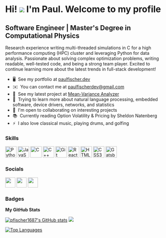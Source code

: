 
<!--
**pfischer1687/pfischer1687** is a ✨ _special_ ✨ repository because its `README.md` (this file) appears on your GitHub profile.

Here are some ideas to get you started:

- 🔭 I’m currently working on ...
- 🌱 I’m currently learning ...
- 👯 I’m looking to collaborate on ...
- 🤔 I’m looking for help with ...
- 💬 Ask me about ...
- 📫 How to reach me: ...
- 😄 Pronouns: ...
- ⚡ Fun fact: ...
-->

Hi! ![](https://user-images.githubusercontent.com/18350557/176309783-0785949b-9127-417c-8b55-ab5a4333674e.gif) I'm Paul. Welcome to my profile
====================================================================================================================================

Software Engineer | Master's Degree in Computational Physics
--------------------------

Research experience writing multi-threaded simulations in C for a high performance computing (HPC) cluster and leveraging Python for data analysis. Passionate about solving complex optimization problems, writing readable, well-tested code, and being a strong team player. Excited to continue learning more about the latest trends in full-stack development!

*   🖥️  See my portfolio at [paulfischer.dev](https://paulfischer.dev/)
*   ✉️  You can contact me at [paulfischerdev@gmail.com](mailto:paulfischerdev@gmail.com)
*   🚀  See my latest project at [Mean-Variance Analyzer](https://mvanalyzer.dev/)
*   🧠  Trying to learn more about natural language processing, embedded software, device drivers, networks, and statistics
*   🤝  I'm open to collaborating on interesting projects
*   📚  Currently reading Option Volatility & Pricing by Sheldon Natenberg
*   ⚡  I also love classical music, playing drums, and golfing

### Skills 
<p align="left">
<a href="https://www.python.org/" target="_blank" rel="noreferrer"><img src="https://raw.githubusercontent.com/danielcranney/readme-generator/main/public/icons/skills/python-colored.svg" width="36" height="36" alt="Python" /></a>
<a href="https://developer.mozilla.org/en-US/docs/Web/JavaScript" target="_blank" rel="noreferrer"><img src="https://raw.githubusercontent.com/danielcranney/readme-generator/main/public/icons/skills/javascript-colored.svg" width="36" height="36" alt="JavaScript" /></a>
<a href="https://docs.microsoft.com/en-us/cpp/?view=msvc-170" target="_blank" rel="noreferrer"><img src="https://raw.githubusercontent.com/danielcranney/readme-generator/main/public/icons/skills/c-colored.svg" width="36" height="36" alt="C" /></a>
<a href="https://docs.microsoft.com/en-us/cpp/?view=msvc-170" target="_blank" rel="noreferrer"><img src="https://raw.githubusercontent.com/danielcranney/readme-generator/main/public/icons/skills/cplusplus-colored.svg" width="36" height="36" alt="C++" /></a>
<a href="https://git-scm.com/" target="_blank" rel="noreferrer"><img src="https://raw.githubusercontent.com/danielcranney/readme-generator/main/public/icons/skills/git-colored.svg" width="36" height="36" alt="Git" /></a>
<a href="https://reactjs.org/" target="_blank" rel="noreferrer"><img src="https://raw.githubusercontent.com/danielcranney/readme-generator/main/public/icons/skills/react-colored.svg" width="36" height="36" alt="React" /></a>
<a href="https://developer.mozilla.org/en-US/docs/Glossary/HTML5" target="_blank" rel="noreferrer"><img src="https://raw.githubusercontent.com/danielcranney/readme-generator/main/public/icons/skills/html5-colored.svg" width="36" height="36" alt="HTML5" /></a>
<a href="https://www.w3.org/TR/CSS/#css" target="_blank" rel="noreferrer"><img src="https://raw.githubusercontent.com/danielcranney/readme-generator/main/public/icons/skills/css3-colored.svg" width="36" height="36" alt="CSS3" /></a>
<a href="https://www.gatsbyjs.com/" target="_blank" rel="noreferrer"><img src="https://raw.githubusercontent.com/danielcranney/readme-generator/main/public/icons/skills/gatsby-colored.svg" width="36" height="36" alt="Gatsby" /></a>
</p>
                    
### Socials               
<p align="left">                       
<a href="https://www.github.com/pfischer1687" target="_blank" rel="noreferrer"><img src="https://raw.githubusercontent.com/danielcranney/readme-generator/main/public/icons/socials/github.svg" width="32" height="32" /></a>                        
<a href="https://www.linkedin.com/in/paul-fischer1687" target="_blank" rel="noreferrer"><img src="https://raw.githubusercontent.com/danielcranney/readme-generator/main/public/icons/socials/linkedin.svg" width="32" height="32" /></a>                    
<a href="https://twitter.com/PaulFis43236408" target="_blank" rel="noreferrer"><img src="https://raw.githubusercontent.com/danielcranney/readme-generator/main/public/icons/socials/twitter.svg" width="32" height="32" /></a>
</p>

### Badges
<b>My GitHub Stats</b>
<p align="left">
<a href="http://www.github.com/pfischer1687"><img src="https://github-readme-stats.vercel.app/api?username=pfischer1687&show_icons=true&hide=&count_private=true&title_color=0891b2&text_color=ffffff&icon_color=0891b2&bg_color=1c1917&hide_border=true&show_icons=true" alt="pfischer1687's GitHub stats" /></a>
<a href="http://www.github.com/pfischer1687"><img src="https://github-readme-streak-stats.herokuapp.com/?user=pfischer1687&stroke=ffffff&background=1c1917&ring=0891b2&fire=0891b2&currStreakNum=ffffff&currStreakLabel=0891b2&sideNums=ffffff&sideLabels=ffffff&dates=ffffff&hide_border=true" /></a>
</p>
<a href="https://github.com/pfischer1687" align="left"><img src="https://github-readme-stats.vercel.app/api/top-langs/?username=pfischer1687&langs_count=10&title_color=0891b2&text_color=ffffff&icon_color=0891b2&bg_color=1c1917&hide_border=true&locale=en&custom_title=Top%20%Languages" alt="Top Languages" /></a>

